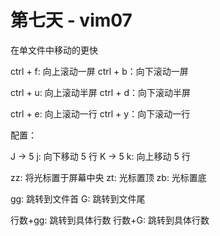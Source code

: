 # 第七天 - vim07

在单文件中移动的更快

ctrl + f: 向上滚动一屏
ctrl + b：向下滚动一屏

ctrl + u: 向上滚动半屏
ctrl + d：向下滚动半屏

ctrl + e: 向上滚动一行
ctrl + y：向下滚动一行

配置：

J -> 5 j: 向下移动 5 行
K -> 5 k: 向上移动 5 行

zz: 将光标置于屏幕中央
zt: 光标置顶
zb: 光标置底

gg: 跳转到文件首
G: 跳转到文件尾

行数+gg: 跳转到具体行数
行数+G: 跳转到具体行数
